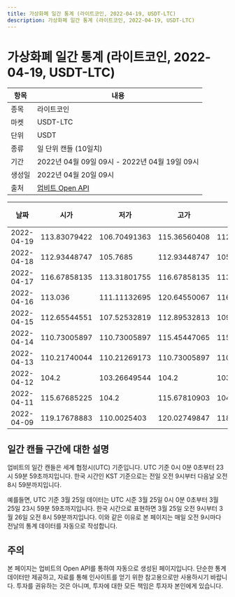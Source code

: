 ```yaml
---
title: 가상화폐 일간 통계 (라이트코인, 2022-04-19, USDT-LTC)
description: 가상화폐 일간 통계 (라이트코인, 2022-04-19, USDT-LTC)
---
```



가상화폐 일간 통계 (라이트코인, 2022-04-19, USDT-LTC)
===

|항목|내용|
|--|--|
|종목|라이트코인|
|마켓|USDT-LTC|
|단위|USDT|
|종류|일 단위 캔들 (10일치)|
|기간|2022년 04월 09일 09시 - 2022년 04월 19일 09시|
|생성일|2022년 04월 20일 09시|
|출처|[업비트 Open API](https://docs.upbit.com)|


|날짜|시가|저가|고가|종가|비고|
|--|--|--|--|--|--|
|2022-04-19|113.83079422|106.70491363|115.36560408|112.26760585|    |
|2022-04-18|112.93448747|105.7685|112.93448747|105.7685|    |
|2022-04-17|116.67858135|113.31801755|116.67858135|113.31801755|    |
|2022-04-16|113.036|111.11132695|120.64550067|116.67858135|    |
|2022-04-15|112.65544551|107.52532819|112.89532813|109.30740931|    |
|2022-04-14|110.73005897|110.73005897|115.45447065|115.34325617|    |
|2022-04-13|110.21740044|110.21269173|110.73005897|110.73005897|    |
|2022-04-12|104.2|103.26649544|104.2|103.26649544|    |
|2022-04-11|115.67685225|104.2|115.67810903|104.2|    |
|2022-04-09|119.17678883|110.0025403|120.02749847|118.19592144|    |


일간 캔들 구간에 대한 설명
---


업비트의 일간 캔들은 세계 협정시(UTC) 기준입니다. 
UTC 기준 0시 0분 0초부터 23시 59분 59초까지입니다. 
한국 시간인 KST 기준으로는 전일 오전 9시부터 다음날 오전 8시 59분까지입니다. 


예를들면, UTC 기준 3월 25일 데이터는 UTC 시준 3월 25일 0시 0분 0초부터 3월 25일 23시 59분 59초까지입니다. 
한국 시간으로 표현하면 3월 25일 오전 9시부터 3월 26일 오전 8시 59분까지입니다. 
이와 같은 이유로 본 페이지는 매일 오전 9시마다 전날의 통계 데이터를 자동으로 작성합니다. 


주의
---


본 페이지는 업비트의 Open API를 통하여 자동으로 생성된 페이지입니다. 
단순한 통계 데이터만 제공하고, 자료를 통해 인사이트를 얻기 위한 참고용으로만 사용하시기 바랍니다. 
투자를 권유하는 것은 아니며, 투자에 대한 모든 책임은 투자자 본인에게 있습니다. 
